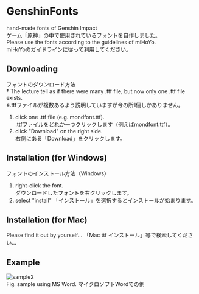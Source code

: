 # GenshinFonts
hand-made fonts of Genshin Impact  
ゲーム「原神」の中で使用されているフォントを自作しました。  
Please use the fonts according to the guidelines of miHoYo.  
miHoYoのガイドラインに従って利用してください。  

## Downloading
フォントのダウンロード方法  
† The lecture tell as if there were many .ttf file, but now only one .ttf file exists.  
※.ttfファイルが複数あるよう説明していますが今の所1個しかありません。
1. click one .ttf file (e.g. mondfont.ttf).  
.ttfファイルをどれか一つクリックします（例えばmondfont.ttf）。
1. click "Download" on the right side.  
右側にある「Download」をクリックします。

## Installation (for Windows)
フォントのインストール方法（Windows）
1. right-click the font.  
ダウンロードしたフォントを右クリックします。
2. select "install"
「インストール」を選択するとインストールが始まります。

## Installation (for Mac)
Please find it out by yourself...
「Mac ttf インストール」等で検索してください...

## Example

![sample2](https://user-images.githubusercontent.com/60289598/138224516-32fd1c03-6a1d-44c3-b4b4-406f436210e5.png)  
Fig. sample using MS Word. マイクロソフトWordでの例
